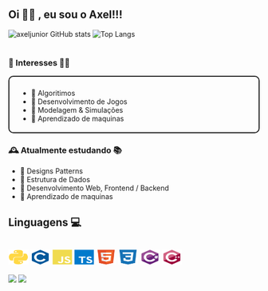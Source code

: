 ## Oi 👋🏽 , eu sou o Axel!!!

![axeljunior GitHub stats](https://github-readme-stats.vercel.app/api?username=axeljunior&show_icons=true&theme=slateorange)
![Top Langs](https://github-readme-stats.vercel.app/api/top-langs/?username=axeljunior&layout=compact&exclude_repo=Alura-ImersaoDados&langs_count=16&theme=slateorange)
<!-- ![axeljunior wakatime stats](https://github-readme-stats.vercel.app/api/wakatime?username=axeljunior&theme=slateorange) -->
  
#
### 🖤 Interesses 👨‍💻

<div style="border-width:2px;border:2px solid;border-radius:10px;padding:10px 10px 5px 20px;">
 
* 📌 Algoritimos
* 📌 Desenvolvimento de Jogos
* 📌 Modelagem & Simulações
* 📌 Aprendizado de maquinas

</div>

### 🕰 Atualmente estudando 📚
<div>

* 📌 Designs Patterns
* 📌 Estrutura de Dados
* 📌 Desenvolvimento Web, Frontend / Backend
* 📌 Aprendizado de maquinas

## Linguagens 💻
<div style="display: inline_block"><br>
  <img align="center" alt="Axel-Py" height="30" width="40" src="https://raw.githubusercontent.com/devicons/devicon/master/icons/python/python-plain.svg">
  <img align="center" alt="Axel-c" height="30" width="40" src="https://raw.githubusercontent.com/devicons/devicon/master/icons/c/c-plain.svg">
  <img align="center" alt="Axel-Js" height="30" width="40" src="https://github.com/devicons/devicon/blob/master/icons/javascript/javascript-plain.svg">
  <img align="center" alt="Axel-Js" height="30" width="40" src="https://github.com/devicons/devicon/blob/master/icons/typescript/typescript-original.svg">
  <img align="center" alt="Axel-css" height="30" width="40" src="https://github.com/devicons/devicon/blob/master/icons/html5/html5-original.svg">
  <img align="center" alt="Axel-html" height="30" width="40" src="https://github.com/devicons/devicon/blob/master/icons/css3/css3-plain.svg">
  <img align="center" alt="Axel-Csharp" height="30" width="40" src="https://raw.githubusercontent.com/devicons/devicon/master/icons/csharp/csharp-original.svg">
  <img align="center" alt="Axel-Cplusplus" height="30" width="40" src="https://raw.githubusercontent.com/devicons/devicon/master/icons/cplusplus/cplusplus-original.svg">
</div>
<!--
## Ferramentas e Tecnologias 💻
<div style="display: inline_block"><br>
  <img alt="GitHub" src="https://img.shields.io/badge/github-%23121011.svg?style=for-the-badge&logo=github&logoColor=white"/>

</div> -->
  
  ####
  
  <div>
  <a href = "mailto: alexandre_junior@id.uff.br"><img src="https://img.shields.io/badge/-Gmail-%23EA4335?style=for-the-badge&logo=gmail&logoColor=white" target="_blank"></a>
  <a href="https://www.linkedin.com/in/alexandre-júnior-504082211/" target="_blank"><img src="https://img.shields.io/badge/-LinkedIn-%230077B5?style=for-the-badge&logo=linkedin&logoColor=white" target="_blank"></a>
</div>
